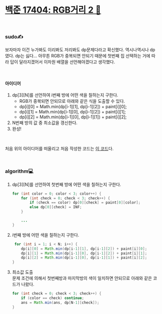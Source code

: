 # [백준 17404: RGB거리 2 🔴](https://www.acmicpc.net/problem/17404)

<br/>

### sudo✍
보자마자 이건 누가봐도 이리봐도 저리봐도 dp문제다라고 확신했다. 역시나역시나 dp였다. dp는 싫다... 아무튼 RGB가 중복되면 안되기 때문에 첫번째 집 선택하는 거에 따라 답이 달라지겠어서 이차원 배열을 선언해야겠다고 생각했다.   

<br/>

#### **아이디어** 
1. dp[3][N]를 선언하여 i번째 방에 어떤 색을 칠하는지 구한다.
    * RGB가 중복되면 안되므로 아래와 같은 식을 도출할 수 있다.
    * dp[i][0] = Math.min(dp[i-1][1], dp[i-1][2]) + paint[i][0];
    * dp[i][1] = Math.min(dp[i-1][0], dp[i-1][2]) + paint[i][1];
    * dp[i][2] = Math.min(dp[i-1][0], dp[i-1][1]) + paint[i][2];
2. N번째 방의 값 중 최소값을 갱신한다.
3. 완성!

<br/>

처음 위의 아이디어를 떠올리고 처음 작성한 코드는 [이 코드](https://colorscripter.com/s/r0mGYS9)다. 

<br/>

### algorithm💻
1. dp[3][N]를 선언하여 첫번째 방에 어떤 색을 칠하는지 구한다.  
    ```java
    for (int color = 0; color < 3; color++) {
        for (int check = 0; check < 3; check++) {
            if (check == color) dp[0][check] = paint[0][color];
            else dp[0][check] = INF;
        }

        ...
    }
    ```

2. i번째 방에 어떤 색을 칠하는지 구한다.
    ```java
     for (int i = 1; i < N; i++) {
        dp[i][0] = Math.min(dp[i-1][1], dp[i-1][2]) + paint[i][0];
        dp[i][1] = Math.min(dp[i-1][0], dp[i-1][2]) + paint[i][1];
        dp[i][2] = Math.min(dp[i-1][0], dp[i-1][1]) + paint[i][2];
    }
    ```

3. 최소값 도출  
    문제 조건에 의해서 첫번째방과 마지막방의 색이 일치하면 안되므로 아래와 같은 코드가 나왔다.
    ```java
    for (int check = 0; check < 3; check++) {
        if (color == check) continue;
        ans = Math.min(ans, dp[N-1][check]);
    }
    ```    
